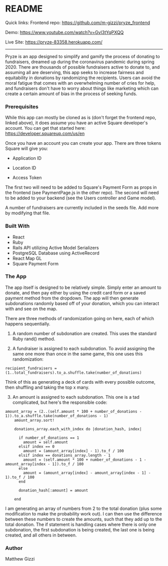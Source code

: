 # README

Quick links:
Frontend repo: https://github.com/m-gizzi/pryze_frontend

Demo: https://www.youtube.com/watch?v=GvI3tYqPXQQ

Live Site: https://pryze-83358.herokuapp.com/

__________________________________________

Pryze is an app designed to simplify and gamify the process of donating to fundraisers, dreamed up during the coronavirus pandemic during spring 2020.  There are thousands of possible fundraisers active to donate to, and assuming all are deserving, this app seeks to increase fairness and equitability in donations by randomizing the recipients.  Users can avoid the moral fatigue that comes with an overwhelming number of cries for help, and fundraisers don't have to worry about things like marketing which can create a certain amount of bias in the process of seeking funds.

### Prerequisites

While this app can mostly be cloned as is (don't forget the frontend repo, linked above), it does assume you have an active Square developer's account.  You can get that started here: https://developer.squareup.com/us/en

Once you have an account you can create your app.  There are three tokens Square will give you:

* Application ID

* Location ID

* Access Token

The first two will need to be added to Square's Payment Form as props in the frontend (see PaymentPage.js in the other repo).  The second will need to be added to your backend (see the Users controller and Game model).

A number of fundraisers are currently included in the seeds file.  Add more by modifying that file.

### Built With
* React
* Ruby
* Rails API utilizing Active Model Serializers
* PostgreSQL Database using ActiveRecord
* React Map GL
* Square Payment Form


### The App

The app itself is designed to be relatively simple.  Simply enter an amount to donate, and then pay either by using the credit card form or a saved payment method from the dropdown.  The app will then generate subdonations randomly based off of your donation, which you can interact with and see on the map.

There are three methods of randomization going on here, each of which happens sequentially.

1. A random number of subdonation are created.  This uses the standard Ruby rand() method.

2. A fundraiser is assigned to each subdonation.  To avoid assigning the same one more than once in the same game, this one uses this randomization:

```
recipient_fundraisers = (1..total_fundraisers).to_a.shuffle.take(number_of_donations)
```

Think of this as generating a deck of cards with every possible outcome, then shuffling and taking the top x many.

3. An amount is assigned to each subdonation.  This one is a tad complicated, but here's the responsible code:

```
amount_array = (2..(self.amount * 100 + number_of_donations - 1)).to_a.shuffle.take(number_of_donations - 1)
    amount_array.sort!

    donations_array.each_with_index do |donation_hash, index|

      if number_of_donations == 1
        amount = self.amount
      elsif index == 0
        amount = (amount_array[index] - 1).to_f / 100
      elsif index == donations_array.length - 1
        amount = (self.amount * 100 + number_of_donations - 1 - amount_array[index - 1]).to_f / 100
      else
        amount = (amount_array[index] - amount_array[index - 1] - 1).to_f / 100
      end

      donation_hash[:amount] = amount

    end
```

I am generating an array of numbers from 2 to the total donation (plus some modification to make the probability work out).  I can then use the difference between these numbers to create the amounts, such that they add up to the total donation.  The if statement is handling cases where there is only one subdonation, the first subdonation is being created, the last one is being created, and all others in between.

### Author

Matthew Gizzi
